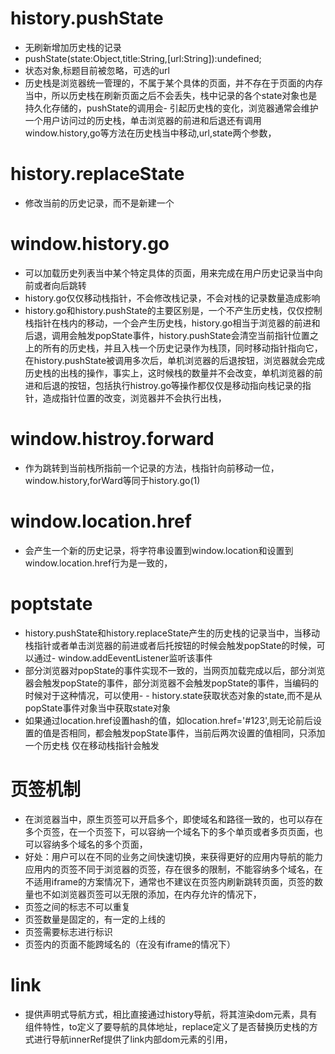 # history.pushState
- 无刷新增加历史栈的记录
- pushState(state:Object,title:String,[url:String]):undefined;
- 状态对象,标题目前被忽略，可选的url
- 历史栈是浏览器统一管理的，不属于某个具体的页面，并不存在于页面的内存当中，所以历史栈在刷新页面之后不会丢失，栈中记录的各个state对象也是持久化存储的，pushState的调用会- 引起历史栈的变化，浏览器通常会维护一个用户访问过的历史栈，单击浏览器的前进和后退还有调用window.history,go等方法在历史栈当中移动,url,state两个参数，
# history.replaceState
- 修改当前的历史记录，而不是新建一个
# window.history.go
- 可以加载历史列表当中某个特定具体的页面，用来完成在用户历史记录当中向前或者向后跳转
- history.go仅仅移动栈指针，不会修改栈记录，不会对栈的记录数量造成影响
- history.go和history.pushState的主要区别是，一个不产生历史栈，仅仅控制栈指针在栈内的移动，一个会产生历史栈，history.go相当于浏览器的前进和后退，调用会触发popState事件，history.pushState会清空当前指针位置之上的所有的历史栈，并且入栈一个历史记录作为栈顶，同时移动指针指向它，在history.pushState被调用多次后，单机浏览器的后退按钮，浏览器就会完成历史栈的出栈的操作，事实上，这时候栈的数量并不会改变，单机浏览器的前进和后退的按钮，包括执行histroy.go等操作都仅仅是移动指向栈记录的指针，造成指针位置的改变，浏览器并不会执行出栈，
# window.histroy.forward
- 作为跳转到当前栈所指前一个记录的方法，栈指针向前移动一位，window.history,forWard等同于history.go(1)
# window.location.href
- 会产生一个新的历史记录，将字符串设置到window.location和设置到window.location.href行为是一致的，
# poptstate
- history.pushState和history.replaceState产生的历史栈的记录当中，当移动栈指针或者单击浏览器的前进或者后托按钮的时候会触发popState的时候，可以通过- window.addEeventListener监听该事件
- 部分浏览器对popState的事件实现不一致的，当网页加载完成以后，部分浏览器会触发popState的事件，部分浏览器不会触发popState的事件，当编码的时候对于这种情况，可以使用- - history.state获取状态对象的state,而不是从popState事件对象当中获取state对象
- 如果通过location.href设置hash的值，如location.href='#123',则无论前后设置的值是否相同，都会触发popState事件，当前后两次设置的值相同，只添加一个历史栈
仅在移动栈指针会触发
# 页签机制
- 在浏览器当中，原生页签可以开启多个，即使域名和路径一致的，也可以存在多个页签，在一个页签下，可以容纳一个域名下的多个单页或者多页页面，也可以容纳多个域名的多个页面，
- 好处：用户可以在不同的业务之间快速切换，来获得更好的应用内导航的能力
应用内的页签不同于浏览器的页签，存在很多的限制，不能容纳多个域名，在不适用iframe的方案情况下，通常也不建议在页签内刷新跳转页面，页签的数量也不如浏览器页签可以无限的添加，在内存允许的情况下，
- 页签之间的标志不可以重复
- 页签数量是固定的，有一定的上线的
- 页签需要标志进行标识
- 页签内的页面不能跨域名的（在没有iframe的情况下）
# link
- 提供声明式导航方式，相比直接通过history导航，将其渲染dom元素，具有组件特性，to定义了要导航的具体地址，replace定义了是否替换历史栈的方式进行导航innerRef提供了link内部dom元素的引用，
